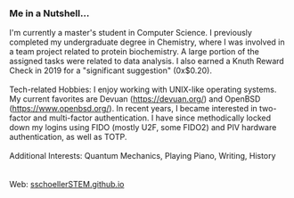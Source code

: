 ### Me in a Nutshell...

<!--
**sschoellerSTEM/sschoellerSTEM** is a ✨ _special_ ✨ repository because its `README.md` (this file) appears on your GitHub profile.

Here are some ideas to get you started:

- 🔭 I’m currently working on ...
- 🌱 I’m currently learning ...
- 👯 I’m looking to collaborate on ...
- 🤔 I’m looking for help with ...
- 💬 Ask me about ...
- 📫 How to reach me: ...
- 😄 Pronouns: ...
- ⚡ Fun fact: ...
-->
I'm currently a master's student in Computer Science. I previously completed my undergraduate degree in Chemistry, where I was involved in a team project related to protein biochemistry. A large portion of the assigned tasks were related to data analysis. I also earned a Knuth Reward Check in 2019 for a "significant suggestion" (0x$0.20).<br />
<br />
Tech-related Hobbies: I enjoy working with UNIX-like operating systems. My current favorites are Devuan (https://devuan.org/) and OpenBSD (https://www.openbsd.org/). In recent years, I became interested in two-factor and multi-factor authentication. I have since methodically locked down my logins using FIDO (mostly U2F, some FIDO2) and PIV hardware authentication, as well as TOTP. 
<br />
<br />
Additional Interests: Quantum Mechanics, Playing Piano, Writing, History
<br />
<br />
<br />
Web: <a href="https://sschoellerSTEM.github.io">sschoellerSTEM.github.io</a>
